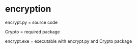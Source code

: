 # encryption
encrypt.py = source code

Crypto = required package

encrypt.exe = executable with encrypt.py and Crypto package
